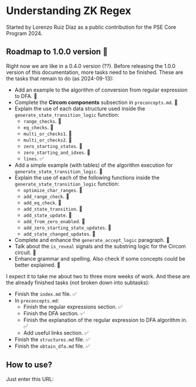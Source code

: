 # Understanding ZK Regex
Started by Lorenzo Ruiz Díaz as a public contribution for the PSE Core Program 2024.

## Roadmap to 1.0.0 version 🎯
Right now we are like in a 0.4.0 version (??). Before releasing the 1.0.0 version of this documentation, more tasks need to be finished. These are the tasks that remain to do (as 2024-09-13):

- Add an example to the algorithm of conversion from regular expression to DFA. 📌
- Complete the **Circom components** subsection in `preconcepts.md`. 📌
- Explain the use of each data structure used inside the `generate_state_transition_logic` function:
  - `range_checks`. 📌
  - `eq_checks`. 📌
  - `multi_or_checks1`. 📌
  - `multi_or_checks2`. 📌
  - `zero_starting_states`. 📌
  - `zero_starting_and_idxes`. 📌
  - `lines`. ✅
- Add a simple example (with tables) of the algorithm execution for `generate_state_transition_logic`. 📌
- Explain the use of each  of the following functions inside the `generate_state_transition_logic` function:
  - `optimize_char_ranges`. 📌
  - `add_range_check`. 📌
  - `add_eq_check`. 📌
  - `add_state_transition`. 📌
  - `add_state_update`. 📌
  - `add_from_zero_enabled`. 📌
  - `add_zero_starting_state_updates`. 📌
  - `add_state_changed_updates`. 📌
- Complete and enhance the `generate_accept_logic` paragraph. 📝
- Talk about the `is_reveal` signals and the substring logic for the Circom circuit. 📌
- Enhance grammar and spelling. Also check if some concepts could be better explained. 📌

I expect it to take me about two to three more weeks of work. And these are the already finished tasks (not broken down into subtasks):
- Finish the `index.md` file. ✅
- In `preconcepts.md`:
  - Finish the regular expressions section. ✅
  - Finish the DFA section. ✅
  - Finish the explanation of the regular expression to DFA algorithm in. ✅
  - Add useful links section. ✅
- Finish the `structures.md` file. ✅
- Finish the `obtain_dfa.md` file. ✅

## How to use?
Just enter this URL: 
